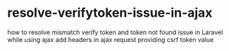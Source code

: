 # resolve-verifytoken-issue-in-ajax
how to resolve mismatch verify token and token not found issue in Laravel while using ajax 
add headers in ajax request providing csrf token value

